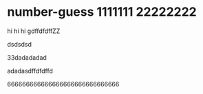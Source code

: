 # number-guess  1111111   22222222


hi hi hi gdffdfdffZZ 





dsdsdsd






33dadadadad

adadasdffdfdffd









666666666666666666666666666666
